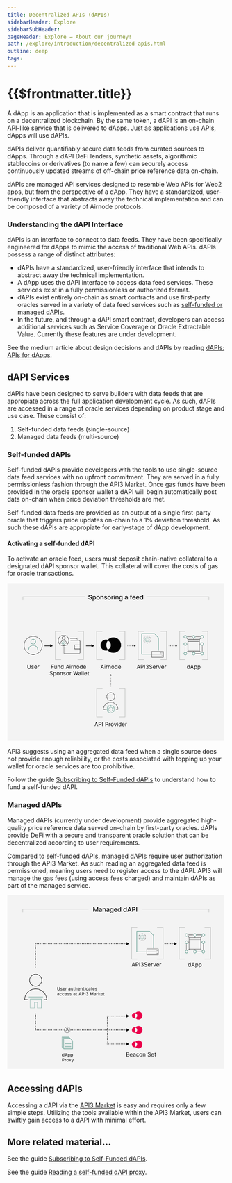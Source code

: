 ```yaml
---
title: Decentralized APIs (dAPIs)
sidebarHeader: Explore
sidebarSubHeader:
pageHeader: Explore → About our journey!
path: /explore/introduction/decentralized-apis.html
outline: deep
tags:
---
```


<PageHeader/>

<SearchHighlight/>

# {{$frontmatter.title}}

A dApp is an application that is implemented as a smart contract that runs on a
decentralized blockchain. By the same token, a dAPI is an on-chain API-like
service that is delivered to dApps. Just as applications use APIs, dApps will
use dAPIs.

dAPIs deliver quantifiably secure data feeds from curated sources to dApps.
Through a dAPI DeFi lenders, synthetic assets, algorithmic stablecoins or
derivatives (to name a few) can securely access continuously updated streams of
off-chain price reference data on-chain.

dAPIs are managed API services designed to resemble Web APIs for Web2 apps, but
from the perspective of a dApp. They have a standardized, user-friendly
interface that <!--intends to--> abstracts away the technical implementation and
can be composed of a variety of Airnode protocols. <!-- is this correct?-->

<!--These typically encompass Request-response Protocol (RRP), Publish-subscribe Protocol (PSP),
relayed RRP, relayed PSP and API-signed data.-->

<!-- Can we turn this paragraph into an asset

dAPIs are then delivered to builders from a variety of oracle services price
reference data for the latest cryptocurrency, stock and commodity prices.-->

### Understanding the dAPI Interface

dAPIs is an interface to connect to data feeds. They have been specifically
engineered for dApps to mimic the access of traditional Web APIs. dAPIs possess
a range of distinct attributes:

- dAPIs have a standardized, user-friendly interface that intends to abstract
  away the technical implementation.
- A dApp uses the dAPI interface to access data feed services. These services
  exist in a fully permissionless or authorized format.
- dAPIs exist entirely on-chain as smart contracts and use first-party oracles
  served in a variety of data feed services such as
  [self-funded or managed dAPIs](/reference/dapis/understand/proxy-contracts.md).
- In the future, and through a dAPI smart contract, developers can access
  additional services such as Service Coverage or Oracle Extractable Value.
  Currently these features are under development.

See the medium article about design decisions and dAPIs by reading
[dAPIs: APIs for dApps<ExternalLinkImage/>](https://medium.com/api3/dapis-apis-for-dapps-53b83f8d2493).

## dAPI Services

dAPIs have been designed to serve builders with data feeds that are appropiate
across the full application development cycle. As such, dAPIs are accessed in a
range of oracle services depending on product stage and use case. These consist
of:

1. Self-funded data feeds (single-source)
2. Managed data feeds (multi-source)

### Self-funded dAPIs

Self-funded dAPIs provide developers with the tools to use single-source data
feed services with no upfront commitment. They are served in a fully
permissionless fashion through the API3 Market. Once gas funds have been
provided in the oracle sponsor wallet a dAPI will begin automatically post data
on-chain when price deviation thresholds are met.

Self-funded data feeds are provided as an output of a single first-party oracle
that triggers price updates on-chain to a 1% deviation threshold. As such these
dAPIs are appropiate for early-stage of dApp development.

#### Activating a self-funded dAPI

To activate an oracle feed, users must deposit chain-native collateral to a
designated dAPI sponsor wallet. This collateral will cover the costs of gas for
oracle transactions.

 <img src="../assets/images/Sponsoring_a_feed_overview.png" style="width:500px">

<!--Self-funded data feeds are permissionless price reference dAPIs where collateral for an oracle update transaction is provided by the user. Self-funded dAPIs are activated by funding a gas wallet using the API3 Market.-->

<!--In cases where a single source is deemed insufficient or the overhead of keeping a wallet topped up for oracle services is undesirable, API3 recommends to utilize an ageeegated data feed.-->

API3 suggests using an aggregated data feed when a single source does not
provide enough reliability, or the costs associated with topping up your wallet
for oracle services are too prohibitive.

Follow the guide
[Subscribing to Self-Funded dAPIs](/guides/dapis/subscribing-self-funded-dapis/)
to understand how to fund a self-funded dAPI.

<!--<div class="api3-css-nav-box-flex-row">
    <NavBox type='EXPLORE' id="_access-a-self-funded-data-feed"/>
</div>-->

### Managed dAPIs

Managed dAPIs (currently under development) provide aggregated high-quality
price reference data served on-chain by first-party oracles. dAPIs provide DeFi
with a secure and transparent oracle solution that can be decentralized
according to user requirements.

Compared to self-funded dAPIs, managed dAPIs require user authorization through
the API3 Market. As such reading an aggregated data feed is permissioned,
meaning users need to register access to the dAPI. API3 will manage the gas fees
(using access fees charged) and maintain dAPIs as part of the managed service.

<!--higher-level? or user friendly?-->

<!--Compared to single sourced (byog) dAPIs, API3 and the underlying API providers will also take over the gas management overhead from this point onward until the
time that the service expires.-->

 <img src="../assets/images/Managed_dAPI_visual.png" style="width:500px">

<!--design illustration-->

<!--### Service coverage

API3 provides dAPI users with a quantifiable level of security as on-chain
service coverage. Staked tokens in the DAO pool are used to cover potential
financial losses from dAPI malfunctions that the dAPI consumer might incur.

::: info Please note

Service coverage is not a live service and will be accessible in the future.

:::-->

## Accessing dAPIs

<!--You access a dAPI through the API3 Market. This is a simple process by following the tools within API3 Market.-->

Accessing a dAPI via the
[API3 Market<ExternalLinkImage/>](https://market.api3.org/dapis) is easy and
requires only a few simple steps. Utilizing the tools available within the API3
Market, users can swiftly gain access to a dAPI with minimal effort.

## More related material...

See the guide
[Subscribing to Self-Funded dAPIs](/guides/dapis/subscribing-self-funded-dapis/).

See the guide
[Reading a self-funded dAPI proxy](/guides/dapis/read-self-funded-dapi/).
